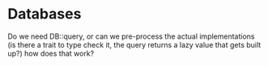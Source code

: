 # Databases

Do we need DB::query, or can we pre-process the actual implementations \(is there a trait to type check it, the query returns a lazy value that gets built up?\) how does that work?

